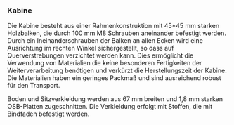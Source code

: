 ### Kabine

Die Kabine besteht aus einer Rahmenkonstruktion mit 45\*45 mm starken Holzbalken, die durch 100 mm M8 Schrauben aneinander befestigt werden. Durch ein Ineinanderschrauben der Balken an allen Ecken wird eine Ausrichtung im rechten Winkel sichergestellt, so dass auf Querverstrebungen verzichtet werden kann. Dies ermöglicht die Verwendung von Materialien die keine besonderen Fertigkeiten der Weiterverarbeitung benötigen und verkürzt die Herstellungszeit der Kabine. Die Materialien haben ein geringes Packmaß und sind ausreichend robust für den Transport.

Boden und Sitzverkleidung werden aus 67 mm breiten und 1,8 mm starken OSB-Platten zugeschnitten. Die Verkleidung erfolgt mit Stoffen, die mit Bindfaden befestigt werden.

 

